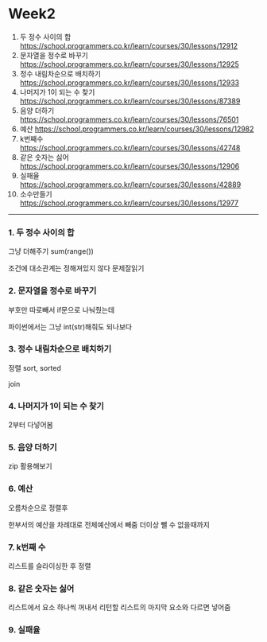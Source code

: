 Week2
=====
1. 두 정수 사이의 합
https://school.programmers.co.kr/learn/courses/30/lessons/12912
2. 문자열을 정수로 바꾸기
https://school.programmers.co.kr/learn/courses/30/lessons/12925
3. 정수 내림차순으로 배치하기
https://school.programmers.co.kr/learn/courses/30/lessons/12933
4. 나머지가 1이 되는 수 찾기
https://school.programmers.co.kr/learn/courses/30/lessons/87389
5. 음양 더하기
https://school.programmers.co.kr/learn/courses/30/lessons/76501
6. 예산
https://school.programmers.co.kr/learn/courses/30/lessons/12982
7. k번째수
https://school.programmers.co.kr/learn/courses/30/lessons/42748
8. 같은 숫자는 싫어
https://school.programmers.co.kr/learn/courses/30/lessons/12906
9. 실패율
https://school.programmers.co.kr/learn/courses/30/lessons/42889
10. 소수만들기
https://school.programmers.co.kr/learn/courses/30/lessons/12977

***
### 1. 두 정수 사이의 합
그냥 더해주기 sum(range())

조건에 대소관계는 정해져있지 않다 문제잘읽기

### 2. 문자열을 정수로 바꾸기
부호만 따로빼서 if문으로 나눠줬는데

파이썬에서는 그냥 int(str)해줘도 되나보다 

### 3. 정수 내림차순으로 배치하기
정렬 sort, sorted

join

### 4. 나머지가 1이 되는 수 찾기
2부터 다넣어봄

### 5. 음양 더하기
zip 활용해보기

### 6. 예산
오름차순으로 정렬후 

한부서의 예산을 차례대로 전체예산에서 빼줌 더이상 뺄 수 없을때까지

### 7. k번째 수
리스트를 슬라이싱한 후 정렬

### 8. 같은 숫자는 싫어
리스트에서 요소 하나씩 꺼내서 리턴할 리스트의 마지막 요소와 다르면 넣어줌

### 9. 실패율
